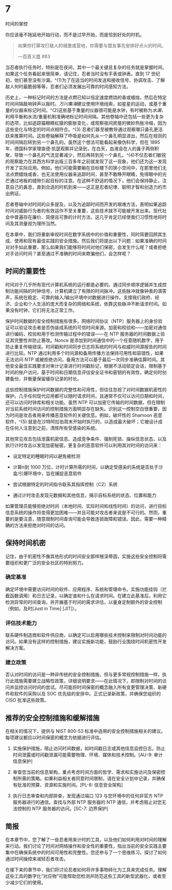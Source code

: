 # 7

时间的掌控

你应该毫不拖延地开始行动，而不是过早开始，而是恰到好处的时机。

> 如果你打算攻打敌人的城堡或营地，你需要与盟友事先安排好点火的时间。
> 
> —百首义盛 #83

当忍者执行任务时，特别是在夜间，其中一个最关键且复杂的任务就是掌握时间。如果这个任务看起来很简单，请记住，忍者当时没有手表或钟表。直到 17 世纪初，他们甚至没有沙漏。^(1)为了在适当的时间发送和接收信号、协调攻击、了解敌人何时最脆弱等等，忍者们必须发展出可靠的时间感知方法。

历史上，一种标记时间的方法是点燃已知以恒定速度燃烧的香或蜡烛，然后在特定时间间隔敲响钟声以报时。*万川集海*建议使用环境线索，如星星的运动，或基于重量的仪器来标记时间。^(2)这些基于重量的仪器很可能是水钟，有时被称为*水漏*，利用平衡和水流/重量机制准确地标记时间间隔。其他卷轴中还包括一些更为复杂的选项，比如追踪猫眼睛虹膜的膨胀变化，或观察夜间房屋的微妙热胀冷缩，因为这些变化与特定的时间点相符合。^(3) 忍者们甚至被教导通过观察哪只鼻孔更活跃来推算时间。这些卷轴解释了呼吸是如何先从一个鼻孔明显进出，然后在规则的时间间隔后转到另一个鼻孔的。虽然这个想法可能看起来像伪科学，但在 1895 年，德国科学家理查德·凯瑟观察并记录到，在白天，血液会在人的鼻子两侧积聚，导致一个鼻孔的气流显著减少，然后再转到另一个鼻孔。^(4)不仅忍者们敏锐的观察能力在其西方科学出版三百多年之前就发现了这一现象，他们还为这一发现开发了实际应用。例如，他们可能需要躺在目标楼下的狭小空间中，在那里他们无法点燃蜡烛或香，也无法使用仪器来追踪时间，甚至不敢睁开眼睛，免得眼中的光芒通过地板的缝隙引起目标的注意。在这种不舒适的情况下，他们会保持静止，注意自己的鼻息，直到合适的时机到来——这正是忍者纪律、聪明才智和创造力的杰出例证。

忍者卷轴中对时间的众多提及，以及为追踪时间而开发的艰难方法，表明如果追踪时间对威胁行为者的有效运作不至关重要，这些技术就不可能被开发出来。现代社会中普遍存在廉价、简便且可靠的计时方法，这几乎肯定已经使我们习惯性地将时间及其测量视为理所当然。

在本章中，我们将重新审视时间在数字系统中的价值和重要性，同时简要回顾其生成、使用和现有最佳实践的安全措施。然后我们将提出以下问题：如果准确的时间对对手如此重要，那么如果我们能够将时间对他们保密，会发生什么呢？或者拒绝对手访问时间？甚至通过不准确的时间来欺骗他们，会怎样呢？

## 时间的重要性

时间对于几乎所有现代计算机系统的运行都是必要的。通过同步顺序逻辑并生成控制功能间隔的时钟信号，计算机建立了有限的时间脉冲。这些脉冲就像钟表的滴答声，系统在稳定、可靠的输入/输出环境中对数据进行操作。支撑我们政府、经济、企业和个人生活的庞大而复杂的网络和系统，依靠这些脉冲不断请求时间。如果没有时钟，它们将无法正常工作。

保护时间数据的安全控制措施有很多。网络时间协议（NTP）服务器上的身份验证可以验证攻击者是否伪装成系统的可信时间来源。加密和校验和——加密对通信进行编码，校验和用于检测传输过程中的错误——在 NTP 服务器的时间数据上验证其完整性并防止篡改。Nonce 是添加到时间通信中的一个任意随机数字，用于防止重复传输错误。时间戳和时间同步日志将系统的时间与权威时间源报告的时间进行比较。NTP 通过利用多个时间源和备用传播方法保持可用性和容错性，如果无法访问 NTP 或被拒绝访问，备用方法可以基于最后一次同步准确估算时间。其他安全最佳实践要求对审计记录进行时间戳标记，根据不活动锁定会话，限制基于时间的账户访问，基于时间和日期信息评估安全证书和密钥的有效性，确定何时创建备份，并衡量保留缓存记录的时长。

这些控制措施保护时间数据的完整性和可用性，但往往忽视了对时间数据机密性的保护。几乎任何现代应用都可以随时请求时间，且通常不仅可以访问日期和时间，还可以访问时钟库和相关功能。虽然 NTP 可以加密它传输的时间数据，但在限制对当前系统时间访问的控制措施方面明显存在缺失。识别这一控制空白很重要，因为时间是攻击者用来传播恶意软件的关键信息。例如，破坏性的 Shamoon 恶意软件，^(5) 就是在沙特阿拉伯周末开始时执行的，以造成最大破坏；它被设计成在任何人注意到之前，清除所有受感染的系统。

其他常见攻击包括泄露机密信息、造成竞争条件、强制死锁、操纵信息状态，以及执行计时攻击以发现加密秘密。更复杂的恶意软件可以利用其对时间的访问来：

+   设定特定的睡眠时间以避免被检测

+   计算π到 1000 万位，计时计算所需的时间，以确定受感染的系统是否处于沙盒/引爆环境中，旨在捕捉恶意软件

+   尝试根据特定的时间指令联系其指挥控制（C2）系统

+   通过计时攻击发现元数据和其他信息，揭示目标系统的状态、位置和能力

如果管理员能够拒绝对时间（本地时间、实际时间和线性时间）的访问，进行目标信息系统的操作将变得更加困难——并且可能对攻击者来说是不可行的。然而，重要的是要注意，随意限制时间查询可能会导致连锁故障和错误。因此，需要一种精确的方法来拒绝对时间的访问。

## 保持时间机密

记住，由于机密性不像其他形式的时间安全那样根深蒂固，实施这些安全控制将需要组织和更广泛的安全社区的特别努力。

### 确定基准

确定环境中需要访问时间的软件、应用程序、系统和管理命令。实施功能挂钩（拦截函数调用）和日志记录，以确定谁和什么在请求时间。在建立此基准后，利用它检测异常的时间查询，并开展基于时间的需求评估，以量身定制额外的安全控制（例如，及时[Just in Time] [JIT]）。

### 评估技术能力

联系硬件制造商和软件供应商，以确定可以启用哪些技术控制来限制对时间功能的访问。如果没有这样的控制措施，建议实施新功能，鼓励行业围绕时间机密性开发解决方案。

### 建立政策

否认对时间的访问是一种非传统的安全控制措施，但与更多常规控制措施一样，执行此措施需要建立战略性政策，详细说明要求——在此情况下，即限制对时间的访问并监控访问时间的尝试。尽可能将时间保密的概念融入所有变更管理决策、新硬件和软件的采购以及 SOC 优先级的安排中。正式记录新政策，并确保您组织的 CISO 批准这些政策。

## 推荐的安全控制措施和缓解措施

在相关的情况下，提供与 NIST 800-53 标准中适用的安全控制措施相关的建议。每项建议都应以时间保密的概念为依据进行评估。

1.  实施保护措施，阻止访问时间数据，如时间戳日志或其他信息监控日志。防止时间泄露或时间戳泄漏可能需要物理、环境、媒体和技术控制。[AU-9: 审计信息保护]

1.  审查您当前的信息架构，重点考虑时间方面的哲学、需求和实施访问及保密控制所需的策略。如果利益相关者同意时间限制，请在安全计划中记录，并确保有批准的预算、资源和实施时间。[PL-8: 信息安全架构]

1.  执行日志审查和内部排查，发现通过端口 123 与您环境中的任何非官方 NTP 服务器进行的通信。查找与外部 NTP 服务器的 NTP 通信，并考虑阻止对您无法控制的 NTP 服务器的访问。[SC-7: 边界保护]

## 简报

在本章节中，您了解了一些忍者用来计时的工具，以及他们如何利用对时间的理解来行动。我们讨论了时间对网络操作和安全性的重要性，指出当前的安全实践主要集中在确保系统中的时间可用性和完整性。您还参与了一个思维练习，探讨了如何通过时间操控来减轻忍者攻击。

在接下来的章节中，我们将讨论忍者如何将许多事物转化为工具来完成任务。理解这些工具的数字化“对应物”可能帮助您检测并防范这些工具的新型武器化，或者至少减少它们的使用。
